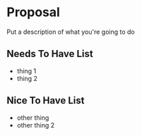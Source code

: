 # Proposal

Put a description of what you're going to do

## Needs To Have List

- thing 1
- thing 2

## Nice To Have List

- other thing
- other thing 2
